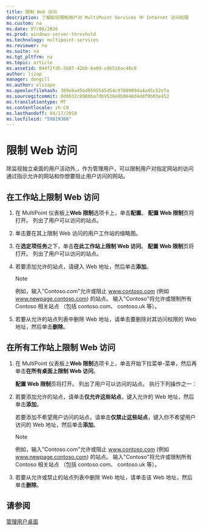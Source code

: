 ```yaml
---
title: 限制 Web 访问
description: 了解如何限制用户对 MultiPoint Services 中 Internet 访问权限
ms.custom: na
ms.date: 07/08/2016
ms.prod: windows-server-threshold
ms.technology: multipoint-services
ms.reviewer: na
ms.suite: na
ms.tgt_pltfrm: na
ms.topic: article
ms.assetid: 044f2fd5-5b87-42bb-ba0d-c06516ac48c8
author: lizap
manager: dongill
ms.author: elizapo
ms.openlocfilehash: 309e8a45b48595545d54c9788909da4a45c52e7a
ms.sourcegitcommit: 0d0b32c8986ba7db9536e0b8648d4ddf9b03e452
ms.translationtype: MT
ms.contentlocale: zh-CN
ms.lasthandoff: 04/17/2019
ms.locfileid: "59819308"
---
```

# <a name="limit-web-access"></a>限制 Web 访问
除监视独立桌面的用户活动外,，作为管理用户，可以限制用户对指定网站的访问通过指示允许的网站和你想要阻止用户访问的网站。  
  
## <a name="to-limit-web-access-on-a-station"></a>在工作站上限制 Web 访问  
  
1.  在 MultiPoint 仪表板上**Web 限制**选项卡上，单击**配置**。 **配置 Web 限制**页将打开。 列出了用户可以访问的站点。  
  
2.  单击要在其上限制 Web 访问的用户工作站的缩略图。  
  
3.  在**选定项任务**之下，单击**在此工作站上限制 Web 访问**。 **配置 Web 限制**页将打开。 列出了用户可以访问的站点。  
  
4.  若要添加允许的站点，请键入 Web 地址，然后单击**添加**。  
  
    > [!NOTE]  
    > 例如，输入"Contoso.com"允许或阻止 www.contoso.com (例如 www.newpage.contoso.com) 的站点。 输入"Contoso"将允许或限制所有 Contoso 相关站点 （包括 contoso.com、 contoso.uk 等）。  
  
5.  若要从允许的站点列表中删除 Web 地址，请单击要删除对其访问权限的 Web 地址，然后单击**删除**。  
  
## <a name="to-limit-web-access-on-all-stations"></a>在所有工作站上限制 Web 访问  
  
1.  在 MultiPoint 仪表板上**Web 限制**选项卡上，单击开始下拉菜单\-菜单，然后再单击**在所有桌面上限制 Web 访问**。  
  
    **配置 Web 限制**页将打开。 列出了用户可以访问的站点。 执行下列操作之一：  
  
2.  若要添加允许的站点，请单击**仅允许这些站点**，键入允许的 Web 地址，然后单击**添加**。  
  
    若要添加不希望用户访问的站点，请单击**仅禁止这些站点**，键入你不希望用户访问的 Web 地址，然后单击**添加**。  
  
    > [!NOTE]  
    > 例如，输入"Contoso.com"允许或阻止 www.contoso.com (例如 www.newpage.contoso.com) 的站点。 输入"Contoso"将允许或限制所有 Contoso 相关站点 （包括 contoso.com、 contoso.uk 等）。  
  
3.  若要从允许或禁止的站点列表中删除 Web 地址，请单击该 Web 地址，然后单击**删除**。  
  
## <a name="see-also"></a>请参阅  
[管理用户桌面](manage-user-desktops-using-multipoint-dashboard.md)  